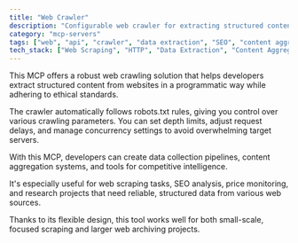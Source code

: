 ```yaml
---
title: "Web Crawler"
description: "Configurable web crawler for extracting structured content from websites with customizable settings and robots.txt compliance."
category: "mcp-servers"
tags: ["web", "api", "crawler", "data extraction", "SEO", "content aggregation", "competitive intelligence"]
tech_stack: ["Web Scraping", "HTTP", "Data Extraction", "Content Aggregation", "Robots.txt", "Concurrency Control"]
---
```


This MCP offers a robust web crawling solution that helps developers extract structured content from websites in a programmatic way while adhering to ethical standards.

The crawler automatically follows robots.txt rules, giving you control over various crawling parameters. You can set depth limits, adjust request delays, and manage concurrency settings to avoid overwhelming target servers.

With this MCP, developers can create data collection pipelines, content aggregation systems, and tools for competitive intelligence.

It's especially useful for web scraping tasks, SEO analysis, price monitoring, and research projects that need reliable, structured data from various web sources.

Thanks to its flexible design, this tool works well for both small-scale, focused scraping and larger web archiving projects.